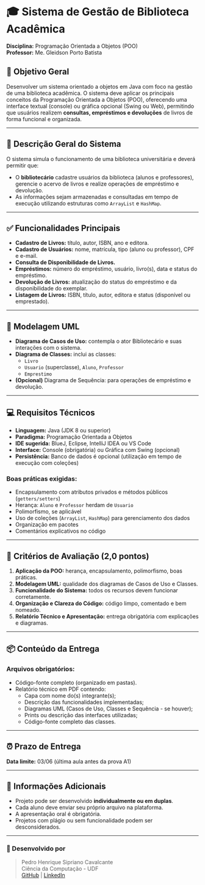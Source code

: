 # 🎓 Sistema de Gestão de Biblioteca Acadêmica

**Disciplina:** Programação Orientada a Objetos (POO)  
**Professor:** Me. Gleidson Porto Batista

## 📌 Objetivo Geral

Desenvolver um sistema orientado a objetos em Java com foco na gestão de uma biblioteca acadêmica. O sistema deve aplicar os principais conceitos da Programação Orientada a Objetos (POO), oferecendo uma interface textual (console) ou gráfica opcional (Swing ou Web), permitindo que usuários realizem **consultas, empréstimos e devoluções** de livros de forma funcional e organizada.

---

## 🧾 Descrição Geral do Sistema

O sistema simula o funcionamento de uma biblioteca universitária e deverá permitir que:

- O **bibliotecário** cadastre usuários da biblioteca (alunos e professores), gerencie o acervo de livros e realize operações de empréstimo e devolução.
- As informações sejam armazenadas e consultadas em tempo de execução utilizando estruturas como `ArrayList` e `HashMap`.

---

## ✅ Funcionalidades Principais

- **Cadastro de Livros:** título, autor, ISBN, ano e editora.
- **Cadastro de Usuários:** nome, matrícula, tipo (aluno ou professor), CPF e e-mail.
- **Consulta de Disponibilidade de Livros.**
- **Empréstimos:** número do empréstimo, usuário, livro(s), data e status do empréstimo.
- **Devolução de Livros:** atualização do status do empréstimo e da disponibilidade do exemplar.
- **Listagem de Livros:** ISBN, título, autor, editora e status (disponível ou emprestado).

---

## 🧩 Modelagem UML

- **Diagrama de Casos de Uso:** contempla o ator Bibliotecário e suas interações com o sistema.
- **Diagrama de Classes:** inclui as classes:
  - `Livro`
  - `Usuario` (superclasse), `Aluno`, `Professor`
  - `Emprestimo`
- **(Opcional)** Diagrama de Sequência: para operações de empréstimo e devolução.

---

## 💻 Requisitos Técnicos

- **Linguagem:** Java (JDK 8 ou superior)
- **Paradigma:** Programação Orientada a Objetos
- **IDE sugerida:** BlueJ, Eclipse, IntelliJ IDEA ou VS Code
- **Interface:** Console (obrigatória) ou Gráfica com Swing (opcional)
- **Persistência:** Banco de dados é opcional (utilização em tempo de execução com coleções)

### Boas práticas exigidas:

- Encapsulamento com atributos privados e métodos públicos (`getters/setters`)
- Herança: `Aluno` e `Professor` herdam de `Usuario`
- Polimorfismo, se aplicável
- Uso de coleções (`ArrayList`, `HashMap`) para gerenciamento dos dados
- Organização em pacotes
- Comentários explicativos no código

---

## 📝 Critérios de Avaliação (2,0 pontos)

1. **Aplicação da POO:** herança, encapsulamento, polimorfismo, boas práticas.
2. **Modelagem UML:** qualidade dos diagramas de Casos de Uso e Classes.
3. **Funcionalidade do Sistema:** todos os recursos devem funcionar corretamente.
4. **Organização e Clareza do Código:** código limpo, comentado e bem nomeado.
5. **Relatório Técnico e Apresentação:** entrega obrigatória com explicações e diagramas.

---

## 📦 Conteúdo da Entrega

### Arquivos obrigatórios:

- Código-fonte completo (organizado em pastas).
- Relatório técnico em PDF contendo:
  - Capa com nome do(s) integrante(s);
  - Descrição das funcionalidades implementadas;
  - Diagramas UML (Casos de Uso, Classes e Sequência - se houver);
  - Prints ou descrição das interfaces utilizadas;
  - Código-fonte completo das classes.

---

## ⏰ Prazo de Entrega

**Data limite:** 03/06 (última aula antes da prova A1)

---

## 👥 Informações Adicionais

- Projeto pode ser desenvolvido **individualmente ou em duplas**.
- Cada aluno deve enviar seu próprio arquivo na plataforma.
- A apresentação oral é obrigatória.
- Projetos com plágio ou sem funcionalidade podem ser desconsiderados.

---

### 🚀 Desenvolvido por

> Pedro Henrique Sipriano Cavalcante  
> Ciência da Computação - UDF  
> [GitHub](https://github.com/seuusuario) | [LinkedIn](https://www.linkedin.com/in/pedro-henrique-sipriano-cavalcante-9a12732a9)
